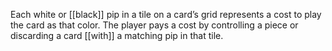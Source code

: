 Each white or [[black]] pip in a tile on a card’s grid represents a cost to play the card as that color. The player pays a cost by controlling a piece or discarding a card [[with]] a matching pip in that tile.